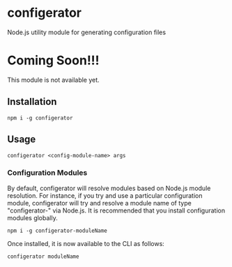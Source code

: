 # configerator
Node.js utility module for generating configuration files

# Coming Soon!!!

This module is not available yet.

## Installation
```
npm i -g configerator
```

## Usage
```
configerator <config-module-name> args
```

### Configuration Modules

By default, configerator will resolve modules based on Node.js module resolution. For instance, if you try and use a particular configuration module, configerator will try and resolve a module name of type "configerator-<moduleName>" via Node.js. It is recommended that you install configuration modules globally.

```
npm i -g configerator-moduleName
```

Once installed, it is now available to the CLI as follows:

```
configerator moduleName
```
